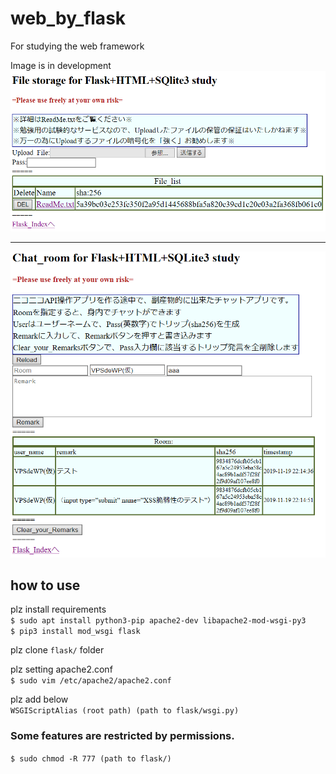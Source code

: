 # web_by_flask
For studying the web framework

Image is in development
![1](https://github.com/jSm449g4d/web_by_flask/blob/master/assets/aa.png)
_____
![2](https://github.com/jSm449g4d/web_by_flask/blob/master/assets/chat.png)

## how to use
plz install requirements<br>
`$ sudo apt install python3-pip apache2-dev libapache2-mod-wsgi-py3`<br>
`$ pip3 install mod_wsgi flask` 

plz clone `flask/` folder 

plz setting apache2.conf<br>
`$ sudo vim /etc/apache2/apache2.conf`

plz add below<br>
`WSGIScriptAlias (root path) (path to flask/wsgi.py)`

### Some features are restricted by permissions.
`$ sudo chmod -R 777 (path to flask/)`
